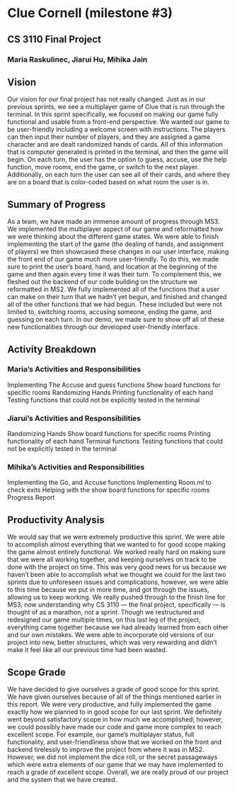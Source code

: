 # Clue Cornell (milestone #3)
## CS 3110 Final Project
### Maria Raskulinec, Jiarui Hu, Mihika Jain

## Vision
Our vision for our final project has not really changed. Just as in our previous sprints, we see a multiplayer game of Clue that is run through the terminal. In this sprint specifically, we focused on making our game fully functional and usable from a front-end perspective. We wanted our game to be user-friendly including a welcome screen with instructions. The players can then input their number of players, and they are assigned a game character and are dealt randomized hands of cards. All of this information that is computer generated is printed in the terminal, and then the game will begin. On each turn, the user has the option to guess, accuse, use the help function, move rooms, end the game, or switch to the next player. Additionally, on each turn the user can see all of their cards, and where they are on a board that is color-coded based on what room the user is in. 

## Summary of Progress
As a team, we have made an immense amount of progress through MS3. We implemented the multiplayer aspect of our game and reformatted how we were thinking about the different game states. We were able to finish implementing the start of the game (the dealing of hands, and assignment of players) we then showcased these changes in our user interface, making the front end of our game much more user-friendly. To do this, we made sure to print the user’s board, hand, and location at the beginning of the game and then again every time it was their turn. 
To complement this, we fleshed out the backend of our code building on the structure we reformatted in MS2. We fully implemented all of the functions that a user can make on their turn that we hadn’t yet begun, and finished and changed all of the other functions that we had begun. These included but were not limited to, switching rooms, accusing someone, ending the game, and guessing on each turn. In our demo, we made sure to show off all of these new functionalities through our developed user-friendly interface.

## Activity Breakdown
### Maria’s Activities and Responsibilities
Implementing The Accuse and guess functions 
Show board functions for specific rooms 
Randomizing Hands
Printing functionality of each hand
Testing functions that could not be explicitly tested in the terminal
### Jiarui’s Activities and Responsibilities 
Randomizing Hands 
Show board functions for specific rooms 
Printing functionality of each hand
Terminal functions 
Testing functions that could not be explicitly tested in the terminal
### Mihika’s Activities and Responsibilities
Implementing the Go, and Accuse functions 
Implementing Room.ml to check exits
Helping with the show board functions for specific rooms 
Progress Report

## Productivity Analysis
We would say that we were extremely productive this sprint. We were able to accomplish almost everything that we wanted to for good scope making the game almost entirely functional. We worked really hard on making sure that we were all working together, and keeping ourselves on track to be done with the project on time. This was very good news for us because we haven’t been able to accomplish what we thought we could for the last two sprints due to unforeseen issues and complications, however, we were able to this time because we put in more time, and got through the issues, allowing us to keep working. 
We really pushed through to the finish line for MS3, now understanding why CS 3110 — the final project, specifically — is thought of as a marathon, not a sprint. Though we restructured and redesigned our game multiple times, on this last leg of the project, everything came together because we had already learned from each other and our own mistakes. We were able to incorporate old versions of our project into new, better structures, which was very rewarding and didn’t make it feel like all our previous time had been wasted. 

## Scope Grade
We have decided to give ourselves a grade of good scope for this sprint. We have given ourselves because of all of the things mentioned earlier in this report. We were very productive, and fully implemented the game exactly how we planned to in good scope for our last sprint. We definitely went beyond satisfactory scope in how much we accomplished; however, we could possibly have made our code and game more complex to reach excellent scope. For example, our game’s multiplayer status, full functionality, and user-friendliness show that we worked on the front and backend tirelessly to improve the project from where it was in MS2. However, we did not implement the dice roll, or the secret passageways which were extra elements of our game that we may have implemented to reach a grade of excellent scope. Overall, we are really proud of our project and the system that we have created.
